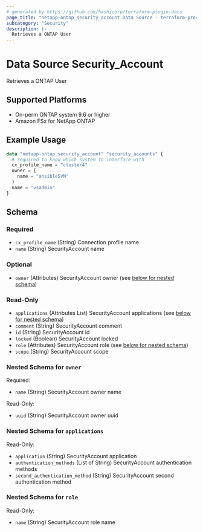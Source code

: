 ```yaml
---
# generated by https://github.com/hashicorp/terraform-plugin-docs
page_title: "netapp-ontap_security_account Data Source - terraform-provider-netapp-ontap"
subcategory: "Security"
description: |-
  Retrieves a ONTAP User
---
```


# Data Source Security_Account
Retrieves a ONTAP User

## Supported Platforms
* On-perm ONTAP system 9.6 or higher
* Amazon FSx for NetApp ONTAP

## Example Usage
```terraform
data "netapp-ontap_security_account" "security_accounts" {
  # required to know which system to interface with
  cx_profile_name = "cluster4"
  owner = {
    name = "ansibleSVM"
  }
  name = "vsadmin"
}
```

<!-- schema generated by tfplugindocs -->
## Schema

### Required

- `cx_profile_name` (String) Connection profile name
- `name` (String) SecurityAccount name

### Optional

- `owner` (Attributes) SecurityAccount owner (see [below for nested schema](#nestedatt--owner))

### Read-Only

- `applications` (Attributes List) SecurityAccount applications (see [below for nested schema](#nestedatt--applications))
- `comment` (String) SecurityAccount comment
- `id` (String) SecurityAccount id
- `locked` (Boolean) SecurityAccount locked
- `role` (Attributes) SecurityAccount role (see [below for nested schema](#nestedatt--role))
- `scope` (String) SecurityAccount scope

<a id="nestedatt--owner"></a>
### Nested Schema for `owner`

Required:

- `name` (String) SecurityAccount owner name

Read-Only:

- `uuid` (String) SecurityAccount owner uuid


<a id="nestedatt--applications"></a>
### Nested Schema for `applications`

Read-Only:

- `application` (String) SecurityAccount application
- `authentication_methods` (List of String) SecurityAccount authentication methods
- `second_authentication_method` (String) SecurityAccount second authentication method


<a id="nestedatt--role"></a>
### Nested Schema for `role`

Read-Only:

- `name` (String) SecurityAccount role name


